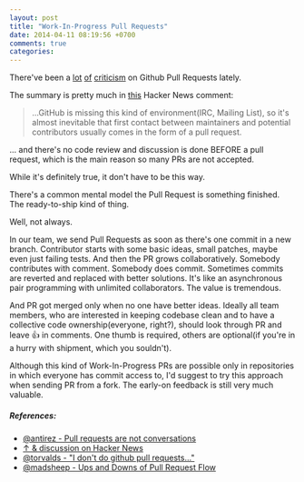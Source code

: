 ```yaml
---
layout: post
title: "Work-In-Progress Pull Requests"
date: 2014-04-11 08:19:56 +0700
comments: true
categories:
---
```


There've been a [lot][1] [of][2] [criticism][3] on Github Pull Requests
lately.

The summary is pretty much in [this][4] Hacker News comment:

> ...GitHub is missing this kind of environment(IRC, Mailing List), so
> it's almost inevitable that first contact between maintainers and
> potential contributors usually comes in the form of a pull request.

... and there's no code review and discussion is done BEFORE a pull
request, which is the main reason so many PRs are not accepted.

While it's definitely true, it don't have to be this way.

There's a common mental model the Pull Request is something finished.
The ready-to-ship kind of thing.

Well, not always.

In our team, we send Pull Requests as soon as there's one commit in a
new branch. Contributor starts with some basic ideas, small patches,
maybe even just failing tests. And then the PR grows collaboratively.
Somebody contributes with comment. Somebody does commit. Sometimes
commits are reverted and replaced with better solutions. It's like an
asynchronous pair programming with unlimited collaborators. The value is
tremendous.

And PR got merged only when no one have better ideas. Ideally all team
members, who are interested in keeping codebase clean and to have a
collective code ownership(everyone, right?), should look through PR and
leave :thumbsup: in comments. One thumb is required, others are
optional(if you're in a hurry with shipment, which you souldn't).

Although this kind of Work-In-Progress PRs are possible only in
repositories in which everyone has commit access to, I'd suggest to try
this approach when sending PR from a fork. The early-on feedback is
still very much valuable.

##### References:

- [@antirez - Pull requests are not conversations][1]
- [↑ & discussion on Hacker News][5]
- [@torvalds - "I don't do github pull requests..."][2]
- [@madsheep - Ups and Downs of Pull Request Flow][3]



[1]: http://oldblog.antirez.com/post/pull-requests-are-not-conversations.html
[2]: https://github.com/torvalds/linux/pull/17#issuecomment-5654674
[3]: https://netguru.co/blog/posts/ups-and-downs-of-pull-request-flow-part-1
[4]: https://news.ycombinator.com/item?id=2183287
[5]: https://news.ycombinator.com/item?id=2182873
